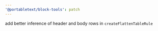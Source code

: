 ```yaml
---
'@portabletext/block-tools': patch
---
```


add better inference of header and body rows in `createFlattenTableRule`
